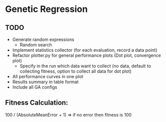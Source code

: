 # Genetic Regression

## TODO

- Generate random expressions
  - Random search
- Implement statistics collector (for each evaluation, record a data point)
- Refactor plotter.py for general performance plots (Dot plot, convergence plot)
  - Specify in the run which data want to collect (no data, default to collecting fitness, option to collect all data for dot plot)
- All performance curves in one plot
- Results summary in table format
- Include all GA configs

## Fitness Calculation:

100 / (AbsoluteMeanError + 1) => if no error then fitness is 100

